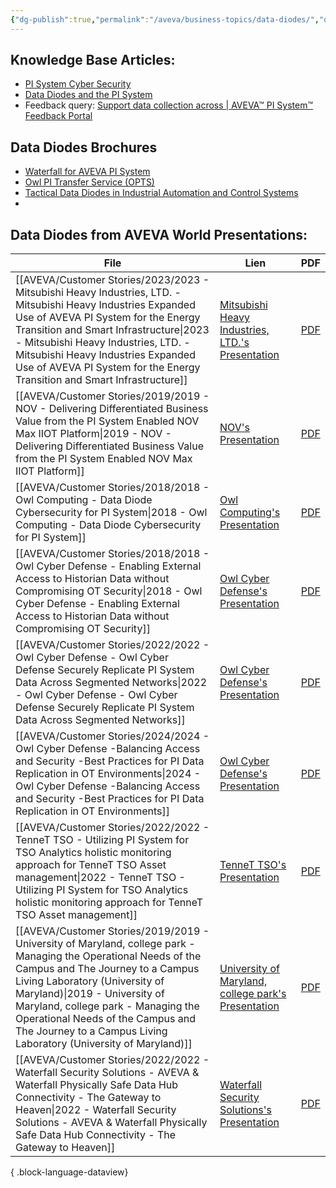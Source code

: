 ```yaml
---
{"dg-publish":true,"permalink":"/aveva/business-topics/data-diodes/","dgPassFrontmatter":true}
---
```


## Knowledge Base Articles:
- [PI System Cyber Security](https://customers.osisoft.com/s/knowledgearticle?knowledgeArticleUrl=PI-System-Cyber-Security)
- [Data Diodes and the PI System](https://customers.osisoft.com/s/knowledgearticle?knowledgeArticleUrl=KB01099)
- Feedback query: [Support data collection across \| AVEVA™ PI System™ Feedback Portal](https://pisystem.feedback.aveva.com/ideas/PIINTF-I-147)

## Data Diodes Brochures
- [Waterfall for AVEVA PI System](https://waterfall-security.com/wp-content/uploads/2022/08/Waterfall-for-AVEVA-PI.pdf)
- [Owl PI Transfer Service (OPTS)](https://owlcyberdefense.com/wp-content/uploads/2019/05/owlcyberdefense-opts.pdf)
- [Tactical Data Diodes in Industrial Automation and Control Systems](https://www.giac.org/paper/gicsp/242/tactical-data-diodes-industrial-automation-control-systems/142041)
- 
## Data Diodes from AVEVA World Presentations:
| File                                                                                                                                                                                                                                                                                                                                                                      | Lien                                                                                                                                                                                                                               | PDF                                                                                                                                                                                                                                                     |
| ------------------------------------------------------------------------------------------------------------------------------------------------------------------------------------------------------------------------------------------------------------------------------------------------------------------------------------------------------------------------- | ---------------------------------------------------------------------------------------------------------------------------------------------------------------------------------------------------------------------------------- | ------------------------------------------------------------------------------------------------------------------------------------------------------------------------------------------------------------------------------------------------------- |
| [[AVEVA/Customer Stories/2023/2023 - Mitsubishi Heavy Industries, LTD. - Mitsubishi Heavy Industries Expanded Use of AVEVA  PI System  for the Energy Transition and Smart Infrastructure\|2023 - Mitsubishi Heavy Industries, LTD. - Mitsubishi Heavy Industries Expanded Use of AVEVA  PI System  for the Energy Transition and Smart Infrastructure]]               | [Mitsubishi Heavy Industries, LTD.'s Presentation](https://resources.osisoft.com/presentations/mitsubishi-heavy-industries--expanded-use-of-aveva%E2%84%A2-pi-system%E2%84%A2-for-the-energy-transition-and-smart-infrastructure/) | [PDF](https://cdn.osisoft.com/osi/presentations/2023-AVEVA-San-Francisco/UC23NA-3INF02-MitsubishiHeavyIndustries-Ishigaki-MHI.pdf)                                                                                                                      |
| [[AVEVA/Customer Stories/2019/2019 - NOV - Delivering Differentiated Business Value from the PI System Enabled NOV Max IIOT Platform\|2019 - NOV - Delivering Differentiated Business Value from the PI System Enabled NOV Max IIOT Platform]]                                                                                                                         | [NOV's Presentation](https://resources.osisoft.com/presentations/delivering-differentiated-business-value-from-the-pi-system-enabled-nov-max-iiot-platform/)                                                                       | [PDF](https://cdn.osisoft.com/osi/presentations/2019-uc-san-francisco/US19NA-D2UP03-NOV-Fehres-Delivering-Differentiated-Business-Value-from-the-PI-System-Enabled-NOV-Max-IIOT.pdf)                                                                    |
| [[AVEVA/Customer Stories/2018/2018 - Owl Computing - Data Diode Cybersecurity for PI System\|2018 - Owl Computing - Data Diode Cybersecurity for PI System]]                                                                                                                                                                                                           | [Owl Computing's Presentation](https://resources.osisoft.com/presentations/data-diode-cybersecurity-for-pi-system/)                                                                                                                | [PDF](https://cdn.osisoft.com/osi/presentations/2018-uc-emea-barcelona/UC18EU-D3MP02-OwlCyberDefense-Lanahan-Data-Diode-Cybersecuity-for-PI-System.pdf)                                                                                                 |
| [[AVEVA/Customer Stories/2018/2018 - Owl Cyber Defense - Enabling External Access to Historian Data without Compromising OT Security\|2018 - Owl Cyber Defense - Enabling External Access to Historian Data without Compromising OT Security]]                                                                                                                         | [Owl Cyber Defense's Presentation](https://resources.osisoft.com/presentations/enabling-external-access-to-historian-data-without-compromising-ot-security/)                                                                       | [PDF](https://cdn.osisoft.com/osi/presentations/2018-uc-san-francisco/UC18NA-D3MP04-Owl-Enabling-External-Access-to-Historian-Data-without-Compromising-OT-Security.pdf)                                                                                |
| [[AVEVA/Customer Stories/2022/2022 - Owl Cyber Defense - Owl Cyber Defense Securely Replicate PI System Data Across Segmented Networks\|2022 - Owl Cyber Defense - Owl Cyber Defense Securely Replicate PI System Data Across Segmented Networks]]                                                                                                                     | [Owl Cyber Defense's Presentation](https://resources.osisoft.com/presentations/owl-cyber-defense--securely-replicate-pi-system-data-across-segmented-networks/)                                                                    | [PDF](https://cdn.osisoft.com/osi/presentations/2022-AVEVA-San-Francisco/UC22NA-01SS50-Owl-Lanahan-Securely-Replicate-PISystem-Data-Across-Segmented-Network.pdf)                                                                                       |
| [[AVEVA/Customer Stories/2024/2024 - Owl Cyber Defense -Balancing Access and Security -Best Practices for PI Data Replication in OT Environments\|2024 - Owl Cyber Defense -Balancing Access and Security -Best Practices for PI Data Replication in OT Environments]]                                                                                                 | [Owl Cyber Defense's Presentation](https://www.aveva.com/en/perspectives/presentations/2024/owl-cyber-defense--balancing-access-and-security--best-practices-for-pi-data-replication-in-ot-environments/)                          | [PDF](https://cdn.mediavalet.com/eunl/content/cTXTqtyO402E5F5BAjoJtw/mpbMGjPdnkS5U6BWARIWVw/Original/Owl%20Cyber%20Defense%3A%20Balancing%20Access%20and%20Security%3A%20Best%20Practices%20for%20PI%20Data%20Replication%20in%20OT%20Environments.pdf) |
| [[AVEVA/Customer Stories/2022/2022 - TenneT TSO - Utilizing PI System for TSO Analytics holistic monitoring approach for TenneT TSO Asset management\|2022 - TenneT TSO - Utilizing PI System for TSO Analytics holistic monitoring approach for TenneT TSO Asset management]]                                                                                         | [TenneT TSO's Presentation](https://resources.osisoft.com/presentations/utilizing-pi-system-for-tso-analytics--holistic-monitoring-approach-for-tennet-tso-asset-management/)                                                      | [PDF](https://cdn.osisoft.com/osi/presentations/2022-AVEVA-Amsterdam/UC22EU-D2IN070-TenneT-Hashemi-Utilizing-PI-System-for-TSO-Analytics.pdf)                                                                                                           |
| [[AVEVA/Customer Stories/2019/2019 - University of Maryland,  college park - Managing the Operational Needs of the Campus and The Journey to a Campus Living Laboratory (University of Maryland)\|2019 - University of Maryland,  college park - Managing the Operational Needs of the Campus and The Journey to a Campus Living Laboratory (University of Maryland)]] | [University of Maryland,  college park's Presentation](https://resources.osisoft.com/presentations/managing-the-operational-needs-of-the-campus-and-the-journey-to-a-campus-living-laboratory--university-of-marylandx/)           | [PDF](https://cdn.osisoft.com/osi/presentations/2019-uc-san-francisco/US19NA-D0AS05-UMD-Ibeziako-Managing-the-Operational-Needs-of-the-Campus-and-The-Journey-to-a-Campus-Living.pdf)                                                                   |
| [[AVEVA/Customer Stories/2022/2022 - Waterfall Security Solutions - AVEVA & Waterfall Physically Safe Data Hub Connectivity - The Gateway to Heaven\|2022 - Waterfall Security Solutions - AVEVA & Waterfall Physically Safe Data Hub Connectivity - The Gateway to Heaven]]                                                                                           | [Waterfall Security Solutions's Presentation](https://resources.osisoft.com/presentations/aveva-and-waterfall--physically-safe-data-hub-connectivity---the-gateway-to-heaven-/)                                                    | [PDF](https://cdn.osisoft.com/osi/presentations/2022-AVEVA-Amsterdam/UC22EU-D1SS020-Waterfall-Ginter-Physically-Safe-Data-Hub-Connectivity.pdf)                                                                                                         |

{ .block-language-dataview}